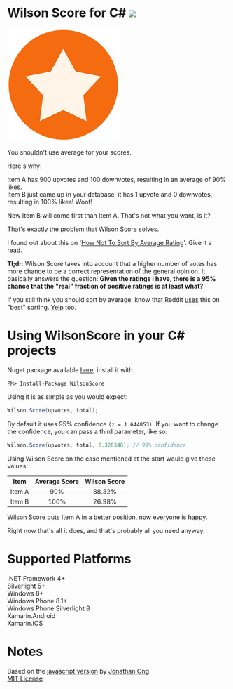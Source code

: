 Wilson Score for C# ![](https://img.shields.io/nuget/v/WilsonScore.svg?style=flat)
===================
![](https://raw.githubusercontent.com/akamud/wilson-score-csharp/master/logo-256.png)

You shouldn't use average for your scores.

Here's why:

Item A has 900 upvotes and 100 downvotes, resulting in an average of 90% likes. <br />
Item B just came up in your database, it has 1 upvote and 0 downvotes, resulting in 100% likes! Woot!

Now Item B will come first than Item A. That's not what you want, is it?

That's exactly the problem that [Wilson Score](http://en.wikipedia.org/wiki/Binomial_proportion_confidence_interval#Wilson_score_interval) solves.

I found out about this on '[How Not To Sort By Average Rating](http://www.evanmiller.org/how-not-to-sort-by-average-rating.html)'. Give it a read.

**Tl;dr**: Wilson Score takes into account that a higher number of votes has more chance to be a correct representation of the general opinion. It basically answers the question: **Given the ratings I have, there is a 95% chance that the "real" fraction of positive ratings is at least what?**

If you still think you should sort by average, know that Reddit [uses](http://amix.dk/blog/post/19588) this on "best" sorting. [Yelp](http://officialblog.yelp.com/2011/02/the-most-romantic-city-on-yelp-is.html) too.

Using WilsonScore in your C# projects
=========
Nuget package available [here](https://www.nuget.org/packages/WilsonScore/), install it with
```
PM> Install-Package WilsonScore
```

Using it is as simple as you would expect:
```C#
Wilson.Score(upvotes, total);
```

By default it uses 95% confidence `(z = 1.644853)`. If you want to change the confidence, you can pass a third parameter, like so:
```C#
Wilson.Score(upvotes, total, 2.326348); // 99% confidence
```

Using Wilson Score on the case mentioned at the start would give these values:

Item | Average Score | Wilson Score
:----: | :-------: | :------------:
Item A | 90%  | 88.32%
Item B | 100% | 26.98%

Wilson Score puts Item A in a better position, now everyone is happy.

Right now that's all it does, and that's probably all you need anyway.

Supported Platforms
==========
.NET Framework 4+ <br />
Silverlight 5+  <br />
Windows 8+  <br />
Windows Phone 8.1+  <br />
Windows Phone Silverlight 8  <br />
Xamarin.Android  <br />
Xamarin.iOS  <br />

Notes
==========
Based on the [javascript version](https://github.com/math-utils/wilson-score) by [Jonathan Ong](https://github.com/jonathanong). <br />
[MIT License](https://github.com/akamud/wilson-score-csharp/blob/master/LICENSE)
